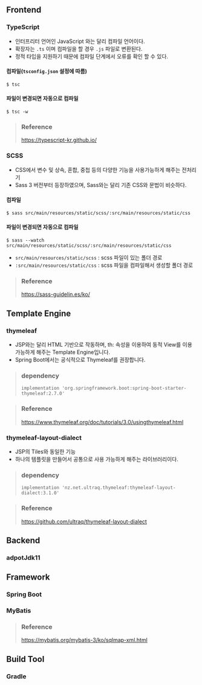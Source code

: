 
## Frontend

### TypeScript
- 인터프리터 언어인 JavaScript 와는 달리 컴파일 언어이다.
- 확장자는 ```.ts``` 이며 컴파일을 할 경우 ```.js``` 파일로 변환된다. 
- 정적 타입을 지원하기 때문에 컴파일 단계에서 오류를 확인 할 수 있다.
#### 컴파일(```tsconfig.json``` 설정에 따름)
```shell
$ tsc
```
#### 파일이 변경되면 자동으로 컴파일
```shell
$ tsc -w
```
> ### Reference
> https://typescript-kr.github.io/

### SCSS
- CSS에서 변수 및 상속, 혼합, 중첩 등의 다양한 기능을 사용가능하게 해주는 전처리기   
- Sass 3 버전부터 등장하였으며, Sass와는 달리 기존 CSS와 문법이 비슷하다.
#### 컴파일
```shell
$ sass src/main/resources/static/scss/:src/main/resources/static/css
```
#### 파일이 변경되면 자동으로 컴파일
```shell
$ sass --watch src/main/resources/static/scss/:src/main/resources/static/css
```
- ```src/main/resources/static/scss``` : scss 파일이 있는 폴더 경로
- ```:src/main/resources/static/css``` : scss 파일을 컴파일해서 생성할 폴더 경로
> ### Reference
> https://sass-guidelin.es/ko/


## Template Engine

### thymeleaf
- JSP와는 달리 HTML 기반으로 작동하며, th: 속성을 이용하여 동적 View를 이용 가능하게 해주는 Template Engine입니다.
- Spring Boot에서는 공식적으로 Thymeleaf를 권장합니다.
> ### dependency<br>
> ``` implementation 'org.springframework.boot:spring-boot-starter-thymeleaf:2.7.0' ```

> ### Reference
> https://www.thymeleaf.org/doc/tutorials/3.0/usingthymeleaf.html

### thymeleaf-layout-dialect
- JSP의 Tiles와 동일한 기능
- 하나의 템플릿을 만들어서 공통으로 사용 가능하게 해주는 라이브러리이다.
> ### dependency<br>
> ``` implementation 'nz.net.ultraq.thymeleaf:thymeleaf-layout-dialect:3.1.0' ```

> ### Reference
> https://github.com/ultraq/thymeleaf-layout-dialect


## Backend

### adpotJdk11


## Framework

### Spring Boot

### MyBatis

> ### Reference
> https://mybatis.org/mybatis-3/ko/sqlmap-xml.html

## Build Tool

### Gradle